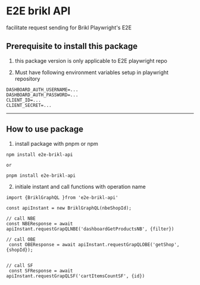 # E2E brikl API

facilitate request sending for Brikl Playwright's E2E

## Prerequisite to install this package

1. this package version is only applicable to E2E playwright repo

2. Must have following environment variables setup in playwright repository

```
DASHBOARD_AUTH_USERNAME=...
DASHBOARD_AUTH_PASSWORD=...
CLIENT_ID=...
CLIENT_SECRET=...
```

---

## How to use package

1. install package with pnpm or npm

```
npm install e2e-brikl-api

or

pnpm install e2e-brikl-api
```

2. initiale instant and call functions with operation name

```
import {BriklGraphQL }from 'e2e-brikl-api'

const apiInstant = new BriklGraphQL(nbeShopId);

// call NBE
const NBEResponse = await apiInstant.requestGrapQLNBE('dashboardGetProductsNB', {filter})

// call OBE
 const OBEResponse = await apiInstant.requestGrapQLOBE('getShop', {shopId});


// call SF
 const SFResponse = await apiInstant.requestGrapQLSF('cartItemsCountSF', {id})
```
